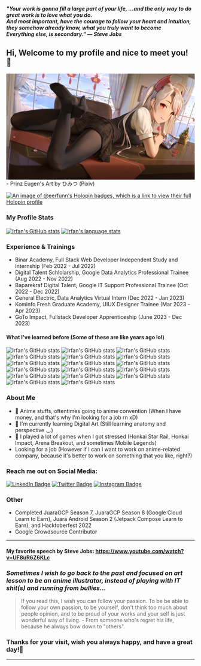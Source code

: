 **_"Your work is gonna fill a large part of your life, ...and the only way to do great work is to love what you do._**\
**_And most important, have the courage to follow your heart and intuition, they somehow already know, what you truly want to become_**\
**_Everything else, is secondary." — Steve Jobs_**

## Hi, Welcome to my profile and nice to meet you! 🌟

<img align="center" alt="Prinz Eugen Azur Lane" src="https://raw.githubusercontent.com/eerfunn/eerfunn/main/assets/eugen.png" />
- Prinz Eugen's Art by ひみつ (Pixiv)

[![An image of @eerfunn's Holopin badges, which is a link to view their full Holopin profile](https://holopin.me/eerfunn)](https://holopin.io/@eerfunn)

### My Profile Stats

<a href="github.com/eerfunn"><img align="center" src="https://github-readme-stats.vercel.app/api?username=eerfunn&count_private=true&show_icons=true&bg_color=0d1117&text_color=ffffff&title_color=00ffff&icon_color=FFD700&border_color=FFD700" alt="Irfan's GitHub stats"/></a>
<a href="github.com/eerfunn"><img align="center" src="https://github-readme-stats.vercel.app/api/top-langs/?username=eerfunn&layout=compact&bg_color=0d1117&text_color=ffffff&title_color=00ffff&icon_color=FFD700&border_color=FFD700" alt="Irfan's language stats"/></a>

### Experience & Trainings

- Binar Academy, Full Stack Web Developer Independent Study and Internship (Feb 2022 - Jul 2022)
- Digital Talent Schlolarship, Google Data Analytics Professional Trainee (Aug 2022 - Nov 2022)
- Baparekraf Digital Talent, Google IT Support Professional Trainee (Oct 2022 - Dec 2022)
- General Electric, Data Analytics Virtual Intern (Dec 2022 - Jan 2023)
- Kominfo Fresh Graduate Academy, UIUX Designer Trainee (Mar 2023 - Apr 2023)
- GoTo Impact, Fullstack Developer Apprenticeship (June 2023 - Dec 2023)

#### What I've learned before (Some of these are like years ago lol)

![Irfan's GitHub stats](https://img.shields.io/badge/-HTML5-black?style=flat-square&logo=html5)
![Irfan's GitHub stats](https://img.shields.io/badge/-CSS-black?style=flat-square&logo=css3)
![Irfan's GitHub stats](https://img.shields.io/badge/-Javascript-black?style=flat-square&logo=javascript)
![Irfan's GitHub stats](https://img.shields.io/badge/-MySql-black?style=flat-square&logo=mysql)
![Irfan's GitHub stats](https://img.shields.io/badge/-Express.js-black?style=flat-square&logo=express)
![Irfan's GitHub stats](https://img.shields.io/badge/-Git-black?style=flat-square&logo=git)
![Irfan's GitHub stats](https://img.shields.io/badge/-Figma-black?style=flat-square&logo=figma)
![Irfan's GitHub stats](https://img.shields.io/badge/-Node.js-black?style=flat-square&logo=nodedotjs)
![Irfan's GitHub stats](https://img.shields.io/badge/-React.js-black?style=flat-square&logo=react)
![Irfan's GitHub stats](https://img.shields.io/badge/-MongoDB-black?style=flat-square&logo=mongodb)
![Irfan's GitHub stats](https://img.shields.io/badge/-Google_Cloud-black?style=flat-square&logo=googlecloud)
![Irfan's GitHub stats](https://img.shields.io/badge/-Firebase-black?style=flat-square&logo=firebase)
![Irfan's GitHub stats](https://img.shields.io/badge/-PHP-black?style=flat-square&logo=php)
![Irfan's GitHub stats](https://img.shields.io/badge/-Laravel-black?style=flat-square&logo=laravel)
![Irfan's GitHub stats](https://img.shields.io/badge/-Code_Igniter-black?style=flat-square&logo=codeigniter)
![Irfan's GitHub stats](https://img.shields.io/badge/-Flutter-black?style=flat-square&logo=flutter)
![Irfan's GitHub stats](https://img.shields.io/badge/-Unity_Game_Engine-black?style=flat-square&logo=unity)

### About Me

- 💖 Anime stuffs, oftentimes going to anime convention (When I have money, and that's why I'm looking for a job rn xD)
- 🌱 I'm currently learning Digital Art (Still learning anatomy and perspective .\_.)
- 🔭 I played a lot of games when I got stressed (Honkai Star Rail, Honkai Impact, Arena Breakout, and sometimes Mobile Legends)
- Looking for a job (However if I can I want to work on anime-related company, because it's better to work on something that you like, right?)

### Reach me out on Social Media:

[![LinkedIn Badge](https://img.shields.io/badge/-Linked_In-blue?style=flat-square&logo=linkedin&logoColor=white)](https://www.linkedin.com/in/irfannadabs/)
[![Twitter Badge](https://img.shields.io/badge/-Twitter-cyan?style=flat-square&logo=twitter&logoColor=white)](https://www.twitter.com/irfannadabs)
[![Instagram Badge](https://img.shields.io/badge/-Instagram-fuchsia?style=flat-square&logo=instagram&logoColor=white)](https://www.instagram.com/irfannbsin/)

### Other

- Completed JuaraGCP Season 7, JuaraGCP Season 8 (Google Cloud Learn to Earn), Juara Android Season 2 (Jetpack Compose Learn to Earn), and Hacktoberfest 2022
- Google Crowdsource Contributor

---

#### My favorite speech by Steve Jobs: https://www.youtube.com/watch?v=UF8uR6Z6KLc

### **_Sometimes I wish to go back to the past and focused on art lesson to be an anime illustrator, instead of playing with IT shit(s) and running from bullies..._**

> If you read this, I wish you can follow your passion. To be be able to follow your own passion, to be yourself, don't think too much about people opinion, and to be proud of your works and your self is just wonderful way of living. - From someone who's regret his life, because he always bow down to "others".

### Thanks for your visit, wish you always happy, and have a great day!🌟

---
